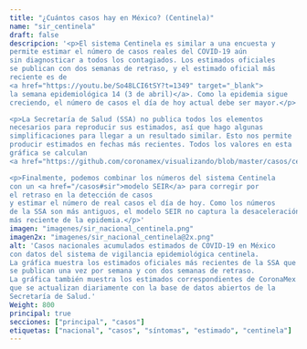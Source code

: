 ```yaml
---
title: "¿Cuántos casos hay en México? (Centinela)"
name: "sir_centinela"
draft: false
descripcion: '<p>El sistema Centinela es similar a una encuesta y
permite estimar el número de casos reales del COVID-19 aún
sin diagnosticar a todos los contagiados. Los estimados oficiales
se publican con dos semanas de retraso, y el estimado oficial más
reciente es de
<a href="https://youtu.be/So48LCI6tSY?t=1349" target="_blank">
la semana epidemiológica 14 (3 de abril)</a>. Como la epidemia sigue
creciendo, el número de casos el día de hoy actual debe ser mayor.</p>

<p>La Secretaría de Salud (SSA) no publica todos los elementos
necesarios para reproducir sus estimados, así que hago algunas
simplificaciones para llegar a un resultado similar. Esto nos permite
producir estimados en fechas más recientes. Todos los valores en esta
gráfica se calculan
<a href="https://github.com/coronamex/visualizando/blob/master/casos/centinela_preliminar.r" target="_blank">con este código</a>.</p>

<p>Finalmente, podemos combinar los números del sistema Centinela
con un <a href="/casos#sir">modelo SEIR</a> para corregir por
el retraso en la detección de casos
y estimar el número de real casos el día de hoy. Como los números
de la SSA son más antiguos, el modelo SEIR no captura la desaceleración
más reciente de la epidemia.</p>'
imagen: "imagenes/sir_nacional_centinela.png"
imagen2x: "imagenes/sir_nacional_centinela@2x.png"
alt: 'Casos nacionales acumulados estimados de COVID-19 en México
con datos del sistema de vigilancia epidemiológica centinela.
La gráfica muestra los estimados oficiales más recientes de la SSA que
se publican una vez por semana y con dos semanas de retraso.
La gráfica también muestra los estimados correspondientes de CoronaMex
que se actualizan diariamente con la base de datos abiertos de la
Secretaría de Salud.'
Weight: 800
principal: true
secciones: ["principal", "casos"]
etiquetas: ["nacional", "casos", "síntomas", "estimado", "centinela"]
---
```

